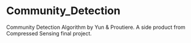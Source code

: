 # Community_Detection
Community Detection Algorithm by Yun &amp; Proutiere. A side product from Compressed Sensing final project.
